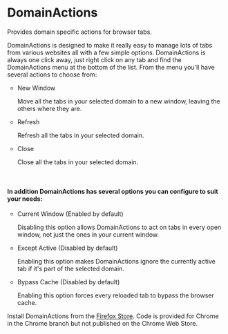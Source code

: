 # DomainActions
Provides domain specific actions for browser tabs.

DomainActions is designed to make it really easy to manage lots of tabs from various websites all with a few simple options.
DomainActions is always one click away, just right click on any tab and find the DomainActions menu at the bottom of the list. From the menu you'll have several actions to choose from:</h4>
        <ul style="list-style-type: circle;">
            <li>New Window</li>
            <p>Move all the tabs in your selected domain to a new window, leaving the others where they are.</p>
            <li>Refresh</li>
            <p>Refresh all the tabs in your selected domain.</p>
            <li>Close</li>
            <p>Close all the tabs in your selected domain.</p>
        </ul>
        <br />
        <h4>In addition DomainActions has several options you can configure to suit your needs:</h4>
        <ul style="list-style-type: circle;">
            <li>Current Window (Enabled by default)</li>
            <p>Disabling this option allows DomainActions to act on tabs in every open window, not just the ones in your current window.</p>
            <li>Except Active (Disabled by default)</li>
            <p>Enabling this option makes DomainActions ignore the currently active tab if it's part of the selected domain.</p>
            <li>Bypass Cache (Disabled by default)</li>
            <p>Enabling this option forces every reloaded tab to bypass the browser cache.</p>
        </ul>

Install DomainActions from the <a href="https://addons.mozilla.org/en-US/firefox/addon/domainactions/">Firefox Store</a>. Code is provided for Chrome in the Chrome branch but not published on the Chrome Web Store.

